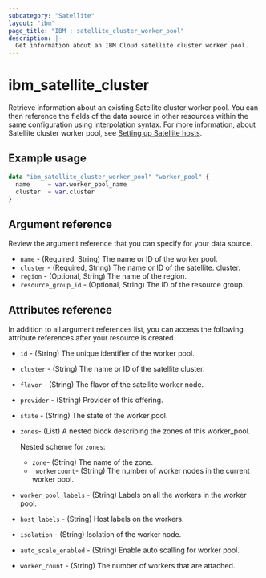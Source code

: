 ```yaml
---
subcategory: "Satellite"
layout: "ibm"
page_title: "IBM : satellite_cluster_worker_pool"
description: |-
  Get information about an IBM Cloud satellite cluster worker pool.
---
```


# ibm_satellite_cluster

Retrieve information about an existing Satellite cluster worker pool. You can then reference the fields of the data source in other resources within the same configuration using interpolation syntax. For more information, about Satellite cluster worker pool, see [Setting up Satellite hosts](https://cloud.ibm.com/docs/satellite?topic=satellite-hosts).

## Example usage

```terraform
data "ibm_satellite_cluster_worker_pool" "worker_pool" {
  name     = var.worker_pool_name
  cluster  = var.cluster
}
```

## Argument reference

Review the argument reference that you can specify for your data source.

- `name` - (Required, String) The name or ID of the worker pool.
- `cluster` - (Required, String) The name or ID of the satellite.
cluster.
- `region` - (Optional, String) The name of the region.
- `resource_group_id` - (Optional, String) The ID of the resource group.

## Attributes reference

In addition to all argument references list, you can access the following attribute references after your resource is created.

- `id`  - (String) The unique identifier of the worker pool.
- `cluster`  - (String) The name or ID of the satellite cluster.
- `flavor`  - (String) The flavor of the satellite worker node.
- `provider`  - (String) Provider of this offering.
- `state`  - (String) The state of the worker pool.
- `zones`- (List) A nested block describing the zones of this worker_pool. 

  Nested scheme for `zones`:
    - `zone`- (String) The name of the zone.
    - ` workercount`- (String) The number of worker nodes in the current worker pool.
- `worker_pool_labels` -  (String) Labels on all the workers in the worker pool.
- `host_labels`  - (String) Host labels on the workers.
- `isolation`  - (String) Isolation of the worker node.
- `auto_scale_enabled`  - (String) Enable auto scalling for worker pool.
- `worker_count` - (String) The number of workers that are attached.
